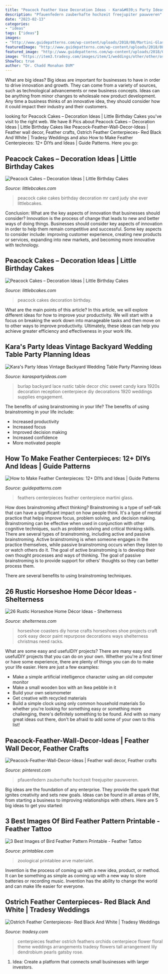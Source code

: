 ```yaml
---
title: "Peacock Feather Vase Decoration Ideas - Kara&#039;s Party Ideas Vintage Backyard Wedding Table Party Planning Ideas"
description: "Pfauenfedern zauberhafte hochzeit freejupiter pauwveren"
date: "2023-02-13"
categories:
- "ideas"
tags: ["ideas"]
images:
- "http://www.guidepatterns.com/wp-content/uploads/2018/08/Martini-Glass-Centerpiece-with-Feathers.jpg"
featuredImage: "http://www.guidepatterns.com/wp-content/uploads/2018/08/Martini-Glass-Centerpiece-with-Feathers.jpg"
featured_image: "http://www.guidepatterns.com/wp-content/uploads/2018/08/Martini-Glass-Centerpiece-with-Feathers.jpg"
image: "https://item3.tradesy.com/images/item/1/weddings/other/other/ostrich-feather-centerpieces-red-black-and-white-52727-5.jpg"
ShowToc: true
author: "Dr. Chadd Monahan DVM"
---
```



What are big ideas?
Big ideas are important for businesses to have in order to drive innovation and growth. They can come from a variety of sources, such as technological advancements or new business concepts. Ideas can be anything from minor changes to wholesale new product development. Any time a business thinks of an innovative idea, they should consider how it could impact their industry and their customers.

	

		
looking for Peacock Cakes – Decoration Ideas | Little Birthday Cakes you've visit to the right web. We have 8 Pics about Peacock Cakes – Decoration Ideas | Little Birthday Cakes like Peacock-Feather-Wall-Decor-Ideas | Feather wall decor, Feather crafts, Ostrich Feather Centerpieces- Red Black And White | Tradesy Weddings and also How to Make Feather Centerpieces: 12+ DIYs and Ideas | Guide Patterns. Here you go:
		
    
## Peacock Cakes – Decoration Ideas | Little Birthday Cakes

<img loading=lazy src="http://www.littlebcakes.com/wp-content/uploads/2014/02/Peacock-Cake-Images.jpg" onerror="this.onerror=null;this.src='https://tse4.mm.bing.net/th?id=OIP.rlo_YCzMhVEKUNdVZOMReQHaMr&amp;pid=15.1';" alt="Peacock Cakes – Decoration Ideas | Little Birthday Cakes">

_Source: littlebcakes.com_

>peacock cake cakes birthday decoration mr card judy she ever littlebcakes. 

	

Conclusion: What are the key aspects of innovation that businesses should consider?
Innovation is the process of change that leads to new and better ways of doing things. Businesses should consider key aspects of innovation in order to help them remain competitive and successful. Some key aspects to consider include: improving customer experience, creating new products or services, expanding into new markets, and becoming more innovative with technology.

    
## Peacock Cakes – Decoration Ideas | Little Birthday Cakes

<img loading=lazy src="http://www.littlebcakes.com/wp-content/uploads/2014/02/Peacock-Wedding-Cakes.jpg" onerror="this.onerror=null;this.src='https://tse1.mm.bing.net/th?id=OIP.QmrgadVDAR4fUvHLkvVZFwHaLG&amp;pid=15.1';" alt="Peacock Cakes – Decoration Ideas | Little Birthday Cakes">

_Source: littlebcakes.com_

>peacock cakes decoration birthday. 

	

What are the main points of this article?
In this article, we will explore different ideas for how to improve your productivity. We will start with a focus on breaking the work down into manageable tasks and then move on to other ways to improve productivity. Ultimately, these ideas can help you achieve greater efficiency and effectiveness in your work life.

    
## Kara&#039;s Party Ideas Vintage Backyard Wedding Table Party Planning Ideas

<img loading=lazy src="https://www.karaspartyideas.com/wp-content/uploads/2013/06/Vintage-Backyard-Wedding-6.jpg" onerror="this.onerror=null;this.src='https://tse2.mm.bing.net/th?id=OIP.V7Fdg5WHtWKavnyfSOy1CgHaLH&amp;pid=15.1';" alt="Kara&#039;s Party Ideas Vintage Backyard Wedding Table Party Planning Ideas">

_Source: karaspartyideas.com_

>burlap backyard lace rustic table decor chic sweet candy kara 1920s decoration reception centerpiece diy decorations 1920 weddings supplies engagement. 

	

The benefits of using brainstroming in your life?
The benefits of using brainstroming in your life include: 
- Increased productivity 
- Increased focus 
- Improved decision making 
- Increased confidence 
- More motivated people

    
## How To Make Feather Centerpieces: 12+ DIYs And Ideas | Guide Patterns

<img loading=lazy src="http://www.guidepatterns.com/wp-content/uploads/2018/08/Martini-Glass-Centerpiece-with-Feathers.jpg" onerror="this.onerror=null;this.src='https://tse3.mm.bing.net/th?id=OIP.TiKqY-XvGPIqlMoZk-SfRQAAAA&amp;pid=15.1';" alt="How to Make Feather Centerpieces: 12+ DIYs and Ideas | Guide Patterns">

_Source: guidepatterns.com_

>feathers centerpieces feather centerpiece martini glass. 

	

How does brainstroming affect thinking?
Brainstroming is a type of self-talk that can have a significant impact on how people think. It's a type of mental practice that helps improve focus, problem solving, and decision making. Brainstroming can be effective when used in conjunction with other cognitive techniques, such as problem solving and critical thinking skills.
There are several types of brainstroming, including active and passive brainstroming. Active brainstroming is when someone engages in the practice themselves, while passive brainstroming occurs when they listen to or watch others do it. The goal of active brainstroming is to develop their own thought processes and ways of thinking. The goal of passive brainstroming is to provide support for others' thoughts so they can better process them.

There are several benefits to using brainstroming techniques.

    
## 26 Rustic Horseshoe Home Décor Ideas - Shelterness

<img loading=lazy src="http://i.shelterness.com/2016/09/20-horseshoe-coasters.jpg" onerror="this.onerror=null;this.src='https://tse4.mm.bing.net/th?id=OIP.YdGPEgc-_3zth1yxQDGnsgHaHa&amp;pid=15.1';" alt="26 Rustic Horseshoe Home Décor Ideas - Shelterness">

_Source: shelterness.com_

>horseshoe coasters diy horse crafts horseshoes shoe projects craft cork easy decor paint repurpose decorations ways shelterness christmas need racks. 

	

What are some easy and usefulDIY projects?
There are many easy and usefulDIY projects that you can do on your own. Whether you're a first timer or have some experience, there are plenty of things you can do to make your life easier. Here are just a few examples: 
- Make a simple artificial intelligence character using an old computer monitor 
- Make a small wooden box with an Ikea pebble in it 
- Build your own seismometer 
- Get creative with recycled materials 
- Build a simple clock using only common household materials 
So whether you're looking for something easy or something more challenging, there's definitely something to be found. And with so many great ideas out there, don't be afraid to add some of your own to this list!

    
## Peacock-Feather-Wall-Decor-Ideas | Feather Wall Decor, Feather Crafts

<img loading=lazy src="https://i.pinimg.com/736x/20/a5/6e/20a56e40468d3cae84cbab9c8217064c.jpg" onerror="this.onerror=null;this.src='https://tse2.mm.bing.net/th?id=OIP._YEn4Bswtf62ycx8SnAYbgHaJ4&amp;pid=15.1';" alt="Peacock-Feather-Wall-Decor-Ideas | Feather wall decor, Feather crafts">

_Source: pinterest.com_

>pfauenfedern zauberhafte hochzeit freejupiter pauwveren. 

	

Big ideas are the foundation of any enterprise. They provide the spark that ignites creativity and sets new goals. Ideas can be found in all areas of life, from starting a business to improving relationships with others. Here are 5 big ideas to get you started:

    
## 3 Best Images Of Bird Feather Pattern Printable - Feather Tattoo

<img loading=lazy src="http://www.printablee.com/postpic/2014/12/vintage-bird-feather-printables_368127.jpg" onerror="this.onerror=null;this.src='https://tse2.mm.bing.net/th?id=OIP.17wwkYIX_ypYnUwLZD7yXwHaMV&amp;pid=15.1';" alt="3 Best Images of Bird Feather Pattern Printable - Feather Tattoo">

_Source: printablee.com_

>zoological printablee arve materialet. 

	

Invention is the process of coming up with a new idea, product, or method. It can be something as simple as coming up with a new way to store batteries or recording music. Invention has the ability to change the world and can make life easier for everyone.

    
## Ostrich Feather Centerpieces- Red Black And White | Tradesy Weddings

<img loading=lazy src="https://item3.tradesy.com/images/item/1/weddings/other/other/ostrich-feather-centerpieces-red-black-and-white-52727-5.jpg" onerror="this.onerror=null;this.src='https://tse1.mm.bing.net/th?id=OIP.ApUm5CW7hDvkcpc8Pc8TUAAAAA&amp;pid=15.1';" alt="Ostrich Feather Centerpieces- Red Black And White | Tradesy Weddings">

_Source: tradesy.com_

>centerpieces feather ostrich feathers orchids centerpiece flower floral theme weddings arrangements tradesy flowers tall arrangement lily dendrobium pearls gatsby rose. 

	

1. Idea: Create a platform that connects small businesses with larger investors.

